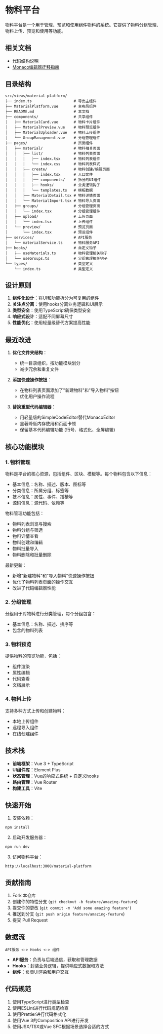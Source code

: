 # 物料平台

物料平台是一个用于管理、预览和使用组件物料的系统。它提供了物料分组管理、物料上传、预览和使用等功能。

## 相关文档

- [代码结构说明](./docs/code-structure.md)
- [Monaco编辑器迁移指南](./docs/monaco-migration.md)

## 目录结构

```
src/views/material-platform/
├── index.ts                   # 导出主组件
├── MaterialPlatform.vue       # 主布局组件
├── README.md                  # 本文档
├── components/                # 共享组件
│   ├── MaterialCard.vue       # 物料卡片组件
│   ├── MaterialPreview.vue    # 物料预览组件
│   ├── MaterialUploader.vue   # 物料上传组件
│   └── GroupManagement.vue    # 分组管理组件
├── pages/                     # 页面组件
│   ├── material/              # 物料相关页面
│   │   ├── list/              # 物料列表页面
│   │   │   ├── index.tsx      # 物料列表组件
│   │   │   └── index.css      # 物料列表样式
│   │   ├── create/            # 物料创建/编辑页面
│   │   │   ├── index.tsx      # 入口文件
│   │   │   ├── components/    # 拆分的UI组件
│   │   │   ├── hooks/         # 业务逻辑钩子
│   │   │   └── templates.ts   # 模板数据
│   │   ├── MaterialDetail.tsx # 物料详情页面
│   │   └── MaterialImport.tsx # 物料导入页面
│   ├── groups/                # 分组管理页面
│   │   └── index.tsx          # 分组管理组件
│   ├── upload/                # 上传页面
│   │   └── index.tsx          # 上传组件
│   └── preview/               # 预览页面
│       └── index.tsx          # 预览组件
├── services/                  # API服务
│   └── materialService.ts     # 物料服务API
├── hooks/                     # 自定义钩子
│   ├── useMaterials.ts        # 物料管理相关钩子
│   └── useGroups.ts           # 分组管理相关钩子
└── types/                     # 类型定义
    └── index.ts               # 类型定义
```

## 设计原则

1. **组件化设计**：将UI和功能拆分为可复用的组件
2. **关注点分离**：使用hooks分离业务逻辑和UI展示
3. **类型安全**：使用TypeScript确保类型安全
4. **响应式设计**：适配不同屏幕尺寸
5. **性能优化**：使用轻量级替代方案提高性能

## 最近改进

1. **优化文件夹结构**：
   - 统一目录组织，按功能模块划分
   - 减少冗余和重复文件

2. **添加快速操作按钮**：
   - 在物料列表页面添加了"新建物料"和"导入物料"按钮
   - 优化用户操作流程

3. **替换重型代码编辑器**：
   - 用轻量级的SimpleCodeEditor替代MonacoEditor
   - 显著降低内存使用和页面卡顿
   - 保留基本代码编辑功能 (行号、格式化、全屏编辑)

## 核心功能模块

### 1. 物料管理

物料是平台的核心资源，包括组件、区块、模板等。每个物料包含以下信息：

- 基本信息：名称、描述、版本、图标等
- 分类信息：所属分组、标签等
- 技术信息：属性、事件、插槽等
- 源码信息：源代码、依赖等

物料管理功能包括：
- 物料列表浏览与搜索
- 物料分组与筛选
- 物料详情查看
- 物料创建和编辑
- 物料批量导入
- 物料删除和批量删除

最新更新：
- 新增"新建物料"和"导入物料"快速操作按钮
- 优化了物料列表页面的操作交互
- 改进了代码编辑器性能

### 2. 分组管理

分组用于对物料进行分类管理，每个分组包含：

- 基本信息：名称、描述、排序等
- 包含的物料列表

### 3. 物料预览

提供物料的预览功能，包括：

- 组件渲染
- 属性编辑
- 代码查看
- 文档展示

### 4. 物料上传

支持多种方式上传和创建物料：

- 本地上传组件
- 远程导入组件
- 在线创建组件

## 技术栈

- **前端框架**：Vue 3 + TypeScript
- **UI组件库**：Element Plus
- **状态管理**：Vue的响应式系统 + 自定义hooks
- **路由管理**：Vue Router
- **构建工具**：Vite

## 快速开始

1. 安装依赖：
```bash
npm install
```

2. 启动开发服务器：
```bash
npm run dev
```

3. 访问物料平台：
```
http://localhost:3000/material-platform
```

## 贡献指南

1. Fork 本仓库
2. 创建你的特性分支 (`git checkout -b feature/amazing-feature`)
3. 提交你的更改 (`git commit -m 'Add some amazing feature'`)
4. 推送到分支 (`git push origin feature/amazing-feature`)
5. 提交 Pull Request

## 数据流

```
API服务 <-> Hooks <-> 组件
```

- **API服务**：负责与后端通信，获取和管理数据
- **Hooks**：封装业务逻辑，提供响应式数据和方法
- **组件**：负责UI渲染和用户交互

## 代码规范

1. 使用TypeScript进行类型检查
2. 使用ESLint进行代码规范检查
3. 使用Prettier进行代码格式化
4. 使用Vue 3的Composition API进行开发
5. 使用JSX/TSX或Vue SFC根据场景选择合适的方式 